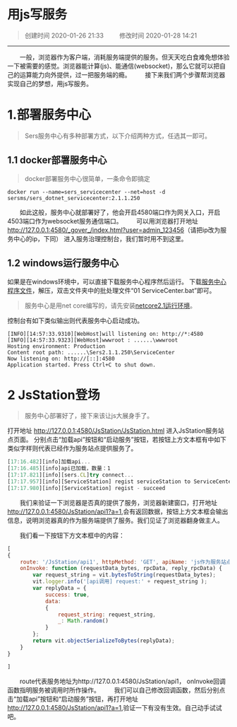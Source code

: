 # 用js写服务
>创建时间 2020-01-26 21:33 &emsp;&emsp; 修改时间 2020-01-28 14:21

---


&emsp;&emsp;一般，浏览器作为客户端，消耗服务端提供的服务。但天天吃白食难免想体验一下被需要的感觉。浏览器能计算(js)、能通信(websocket)，那么它就可以把自己的运算能力向外提供，过一把服务端的瘾。
&emsp;&emsp;接下来我们两个步骤帮浏览器实现自己的梦想，用js写服务。


# 1.部署服务中心
>Sers服务中心有多种部署方式，以下介绍两种方式，任选其一即可。

## 1.1 docker部署服务中心
>docker部署服务中心很简单，一条命令即搞定

```shell
docker run --name=sers_servicecenter --net=host -d sersms/sers_dotnet_servicecenter:2.1.1.250
```

&emsp;&emsp;如此这般，服务中心就部署好了，他会开启4580端口作为网关入口，开启4503端口作为websocket服务通信端口。
&emsp;&emsp;可以用浏览器打开地址 <http://127.0.0.1:4580/_gover_/index.html?user=admin_123456>（请把ip改为服务中心的ip，下同） 进入服务治理控制台，我们暂时用不到这里。


## 1.2 windows运行服务中心
如果是在windows环境中，可以直接下载服务中心程序然后运行。
下载[服务中心程序文件](https://sersms.github.io/file/Sers/Sers2.1.1.250/SersPublish2.1.1.250.zip)，解压，双击文件夹中的批处理文件“01 ServiceCenter.bat”即可。
>服务中心是用net core编写的，请先安装[netcore2.1运行环境](https://sersms.github.io/?md/解析Sers微服务/0.1windows安装netcore2.1运行环境.md)。

控制台有如下类似输出则代表服务中心启动成功。
```
[INFO][14:57:33.9310][WebHost]will listening on: http://*:4580
[INFO][14:57:33.9323][WebHost]wwwroot : ......\wwwroot
Hosting environment: Production
Content root path: ......\Sers2.1.1.250\ServiceCenter
Now listening on: http://[::]:4580
Application started. Press Ctrl+C to shut down.
```


# 2 JsStation登场
>服务中心部署好了，接下来该让js大展身手了。

打开地址 <http://127.0.0.1:4580/JsStation/JsStation.html> 进入JsStation服务站点页面。
分别点击“加载api”按钮和“启动服务”按钮，若按钮上方文本框有中如下类似字样则代表已经作为服务站点提供服务了。

```javascript
[17:16.482][info]加载api...
[17:16.485][info]api已加载，数量：1
[17:17.821][info][sers.CL]try connect...
[17:17.957][info][ServiceStation] regist serviceStation to ServiceCenter...
[17:17.980][info][ServiceStation] regist - succeed
```
&emsp;&emsp;我们来验证一下浏览器是否真的提供了服务，浏览器新建窗口，打开地址 <http://127.0.0.1:4580/JsStation/api1?a=1>,会有返回数据，按钮上方文本框会输出信息，说明浏览器真的作为服务端提供了服务。我们见证了浏览器翻身做主人。
 
&emsp;&emsp;我们看一下按钮下方文本框中的内容：
```javascript
[
{
    route: '/JsStation/api1', httpMethod: 'GET', apiName: 'js作为服务站点',
    onInvoke: function (requestData_bytes, rpcData, reply_rpcData) {
        var request_string = vit.bytesToString(requestData_bytes);
        vit.logger.info('[api调用] request:' + request_string );
        var replyData = {
            success: true,
            data:
            {
                request_string: request_string,
                _: Math.random()
            }
        };
        return vit.objectSerializeToBytes(replyData);
    }
}

]

```
&emsp;&emsp;route代表服务地址为http://127.0.0.1:4580/JsStation/api1， onInvoke回调函数指明服务被调用时所作操作。
&emsp;&emsp;我们可以自己修改回调函数，然后分别点击“加载api”按钮和“启动服务”按钮，再打开地址 <http://127.0.0.1:4580/JsStation/api1?a=1>,验证一下有没有生效。自己动手试试吧。




